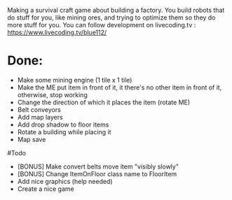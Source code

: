 Making a survival craft game about building a factory.
You build robots that do stuff for you, like mining ores, and trying to optimize them so they do more stuff for you.
You can follow development on livecoding.tv : https://www.livecoding.tv/blue112/

# Done:

- Make some mining engine (1 tile x 1 tile)
- Make the ME put item in front of it, it there's no other item in front of it, otherwise, stop working
- Change the direction of which it places the item (rotate ME)
- Belt conveyors
- Add map layers
- Add drop shadow to floor items
- Rotate a building while placing it
- Map save

#Todo

- [BONUS] Make convert belts move item "visibly slowly"
- [BONUS] Change ItemOnFloor class name to FloorItem
- Add nice graphics (help needed)
- Create a nice game
